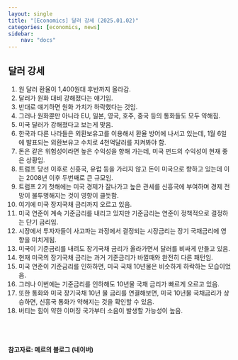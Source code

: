 ```yaml
---
layout: single
title: "[Economics] 달러 강세 (2025.01.02)"
categories: [economics, news]
sidebar:
    nav: "docs"
---
```


## 달러 강세
1. 원 달러 환율이 1,400원대 후반까지 올라감.
1. 달러가 원화 대비 강해졌다는 얘기임.
1. 반대로 얘기하면 원화 가치가 하락했다는 것임.
1. 그러나 원화뿐만 아니라 EU, 일본, 영국, 호주, 중국 등의 통화들도 모두 약해짐.
1. 미국 달러가 강해졌다고 보는게 맞음.
1. 한국과 다른 나라들은 외환보유고를 이용해서 환율 방어에 나서고 있는데, 1월 6일에 발표되는 외환보유고 수치로 4천억달러를 지켜봐야 함.
1. 돈은 같은 위험성이라면 높은 수익성을 향해 가는데, 미국 펀드의 수익성이 현재 좋은 상황임.
1. 트럼프 당선 이후로 신흥국, 유럽 등을 가리지 않고 돈이 미국으로 향하고 있는데 이는 2008년 이후 두번째로 큰 규모임.
1. 트럼프 2기 첫해에는 미국 경제가 잘나가고 높은 관세를 신흥국에 부여하며 경제 전망이 불투명해지는 것이 영향이 클듯함.
1. 여기에 미국 장지국채 금리까지 오르고 있음.
1. 미국 연준이 계속 기준금리를 내리고 있지만 기준금리는 연준이 정책적으로 결정하는 단기 금리임.
1. 시장에서 투자자들이 사고파는 과정에서 결정되는 시장금리는 장기 국채금리에 영향을 미치게됨.
1. 미국이 기준금리를 내려도 장기국채 금리가 올라가면서 달러를 비싸게 만들고 있음.
1. 현재 미국의 장기국채 금리는 과거 기준금리가 바뀔때와 완전히 다른 패턴임.
1. 미국 연준이 기준금리를 인하하면, 미국 국채 10년물은 비슷하게 하락하는 모습이었음.
1. 그러나 이번에는 기준금리를 인하해도 10년물 국채 금리가 빠르게 오르고 있음.
1. 또한 통화와 미국 장기국채 10년 물 금리를 연결해보면, 미국 10년물 국채금리가 상승하면, 신흥국 통화가 약해지는 것을 확인할 수 있음.
1. 버티는 힘이 약한 이머징 국가부터 소음이 발생할 가능성이 높음.



<br/>
<br/>

#### 참고자료: 메르의 블로그 (네이버) 